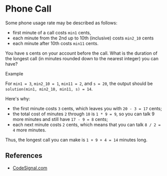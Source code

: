 # Phone Call

Some phone usage rate may be described as follows:

* first minute of a call costs `min1` cents,
* each minute from the 2nd up to 10th (inclusive) costs `min2_10` cents
* each minute after 10th costs `min11` cents.

You have s cents on your account before the call. What is the duration of the longest call (in minutes rounded down to the nearest integer) you can have?

Example

For `min1 = 3`, `min2_10 = 1`, `min11 = 2`, and `s = 20`, the output should be `solution(min1, min2_10, min11, s) = 14`.

Here's why:

* the first minute costs `3` cents, which leaves you with `20 - 3 = 17` cents;
* the total cost of minutes `2` through `10` is `1 * 9 = 9`, so you can talk 9 more minutes and still have `17 - 9 = 8` cents;
* each next minute costs `2` cents, which means that you can talk `8 / 2 = 4` more minutes.

Thus, the longest call you can make is `1 + 9 + 4 = 14` minutes long.

## References
* [CodeSignal.com](https://app.codesignal.com/arcade/code-arcade/intro-gates/mZAucMXhNMmT7JWta)